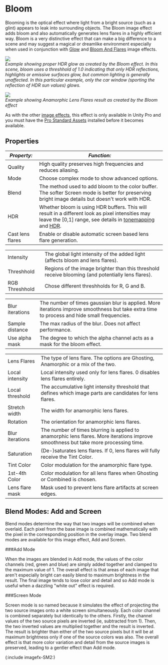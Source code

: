 Bloom
=====


<span class=component>Blooming</span> is the optical effect where light from a bright source (such as a glint) appears to leak into surrounding objects. The <span class=keyword>Bloom</span> image effect adds bloom and also automatically generates lens flares in a highly efficient way. Bloom is a very distinctive effect that can make a big difference to a scene and may suggest a magical or dreamlike environment especially when used in conjunction with [Glow](hdr]]rendering.ontheotherhand,givenpropersettingsit'salsopossibletoenhancephotorealismusingthiseffect.glowaroundverybrightobjectsisacommonphenomenaobservedinfilmandphotography,whereluminancevaluesdiffervastly.bloomisanenhancedversionofthe[[script-gloweffect.html) and [Bloom And Flares](script-bloomandlensflares.html) image effects.

![](http://docwiki.hq.unity3d.com/uploads/Main/ImageEffects./HDRBloom2.png)  
_Example showing proper HDR glow as created by the <span class=keyword>Bloom</span> effect. In this scene, bloom uses a threshhold of 1.0 indicating that only HDR reflections, highlights or emissive surfaces glow, but common lighting is generally unaffected. In this particular example, only the car window (sporting the reflection of HDR sun values) glows._

![](http://docwiki.hq.unity3d.com/uploads/Main/ImageEffects./bloomAnamorphicFlares.png)  
_Example showing <span class=component>Anamorphic Lens Flares</span> result as created by the <span class=keyword>Bloom</span> effect_

As with the other [image effects](comp-imageeffects.html), this effect is only available in Unity Pro and you must have the [Pro Standard Assets](howto-installstandardassets.html) installed before it becomes available.

Properties
----------



|**_Property:_** |**_Function:_** |
|--|--|
|<span class=component>Quality</span> |High quality preserves high frequencies and reduces aliasing. |
|<span class=component>Mode</span> |Choose complex mode to show advanced options. |
|<span class=component>Blend</span> |The method used to add bloom to the color buffer. The softer <span class=component>Screen</span> mode is better for preserving bright image details but doesn't work with HDR. |
|<span class=component>HDR</span> |Whether bloom is using HDR buffers. This will result in a different look as pixel intensities may leave the [0,1] range, see details in [tonemapping](script-tonemapping.html) and [HDR](hdr.html). |
|<span class=component>Cast lens flares</span> |Enable or disable automatic screen based lens flare generation. |


|  |  |
|--|--|
|<span class=component>Intensity</span> |The global light intensity of the added light (affects bloom and lens flares). |
|<span class=component>Threshhold</span> |Regions of the image brighter than this threshold receive blooming (and potentially lens flares). |
|<span class=component>RGB Threshhold</span> |Chose different threshholds for R, G and B. |


|  |  |
|--|--|
|<span class=component>Blur iterations</span> |The number of times gaussian blur is applied. More iterations improve smoothness but take extra time to process and hide small frequencies.|
|<span class=component>Sample distance</span> |The max radius of the blur. Does not affect performance. |
|<span class=component>Use alpha mask</span> |The degree to which the alpha channel acts as a mask for the bloom effect. |


|  |  |
|--|--|
|<span class=component>Lens Flares</span> |The type of lens flare. The options are <span class=component>Ghosting</span>, <span class=component>Anamorphic</span> or a mix of the two. |
|<span class=component>Local intensity</span> |Local intensity used only for lens flares. 0 disables lens flares entirely.|
|<span class=component>Local threshold</span> |The accumulative light intensity threshold that defines which image parts are candidates for lens flares. |
|<span class=component>Stretch width</span> |The width for anamorphic lens flares. |
|<span class=component>Rotation</span> |The orientation for anamorphic lens flares. |
|<span class=component>Blur iterations</span> |The number of times blurring is applied to anamorphic lens flares. More iterations improve smoothness but take more processing time. |
|<span class=component>Saturation</span> |(De-)saturates lens flares. If 0, lens flares will fully receive the <span class=component>Tint Color</span>. |
|<span class=component>Tint Color</span> |Color modulation for the anamorphic flare type. |
|<span class=component>1st-4th Color</span> |Color modulation for all lens flares when <span class=component>Ghosting</span> or <span class=component>Combined</span> is chosen. |
|<span class=component>Lens flare mask</span> |Mask used to prevent lens flare artifacts at screen edges.|

Blend Modes: Add and Screen
---------------------------


Blend modes determine the way that two images will be combined when overlaid. Each pixel from the base image is combined mathematically with the pixel in the corresponding position in the overlay image. Two blend modes are available for this image effect, Add and Screen.

###Add Mode

When the images are blended in Add mode, the values of the color channels (red, green and blue) are simply added together and clamped to the maximum value of 1. The overall effect is that areas of each image that aren't especially bright can easily blend to maximum brightness in the result. The final image tends to lose color and detail and so Add mode is useful when a dazzling "white out" effect is required.

###Screen Mode

Screen mode is so named because it simulates the effect of projecting the two source images onto a white screen simultaneously. Each color channel is combined separately but identically to the others. Firstly, the channel values of the two source pixels are inverted (ie, subtracted from 1). Then, the two inverted values are multiplied together and the result is inverted. The result is brighter than either of the two source pixels but it will be at maximum brightness only if one of the source colors was also. The overall effect is that more color variation and detail from the source images is preserved, leading to a gentler effect than Add mode.

(:include imagefx-SM2:)
